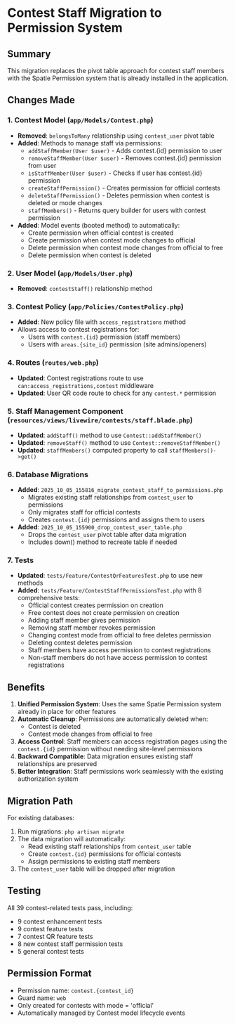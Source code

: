 # Contest Staff Migration to Permission System

## Summary

This migration replaces the pivot table approach for contest staff members with the Spatie Permission system that is already installed in the application.

## Changes Made

### 1. Contest Model (`app/Models/Contest.php`)
- **Removed**: `belongsToMany` relationship using `contest_user` pivot table
- **Added**: Methods to manage staff via permissions:
  - `addStaffMember(User $user)` - Adds contest.{id} permission to user
  - `removeStaffMember(User $user)` - Removes contest.{id} permission from user
  - `isStaffMember(User $user)` - Checks if user has contest.{id} permission
  - `createStaffPermission()` - Creates permission for official contests
  - `deleteStaffPermission()` - Deletes permission when contest is deleted or mode changes
  - `staffMembers()` - Returns query builder for users with contest permission
- **Added**: Model events (booted method) to automatically:
  - Create permission when official contest is created
  - Create permission when contest mode changes to official
  - Delete permission when contest mode changes from official to free
  - Delete permission when contest is deleted

### 2. User Model (`app/Models/User.php`)
- **Removed**: `contestStaff()` relationship method

### 3. Contest Policy (`app/Policies/ContestPolicy.php`)
- **Added**: New policy file with `access_registrations` method
- Allows access to contest registrations for:
  - Users with `contest.{id}` permission (staff members)
  - Users with `areas.{site_id}` permission (site admins/openers)

### 4. Routes (`routes/web.php`)
- **Updated**: Contest registrations route to use `can:access_registrations,contest` middleware
- **Updated**: User QR code route to check for any `contest.*` permission

### 5. Staff Management Component (`resources/views/livewire/contests/staff.blade.php`)
- **Updated**: `addStaff()` method to use `Contest::addStaffMember()`
- **Updated**: `removeStaff()` method to use `Contest::removeStaffMember()`
- **Updated**: `staffMembers()` computed property to call `staffMembers()->get()`

### 6. Database Migrations
- **Added**: `2025_10_05_155816_migrate_contest_staff_to_permissions.php`
  - Migrates existing staff relationships from `contest_user` to permissions
  - Only migrates staff for official contests
  - Creates `contest.{id}` permissions and assigns them to users
- **Added**: `2025_10_05_155900_drop_contest_user_table.php`
  - Drops the `contest_user` pivot table after data migration
  - Includes down() method to recreate table if needed

### 7. Tests
- **Updated**: `tests/Feature/ContestQrFeaturesTest.php` to use new methods
- **Added**: `tests/Feature/ContestStaffPermissionsTest.php` with 8 comprehensive tests:
  - Official contest creates permission on creation
  - Free contest does not create permission on creation
  - Adding staff member gives permission
  - Removing staff member revokes permission
  - Changing contest mode from official to free deletes permission
  - Deleting contest deletes permission
  - Staff members have access permission to contest registrations
  - Non-staff members do not have access permission to contest registrations

## Benefits

1. **Unified Permission System**: Uses the same Spatie Permission system already in place for other features
2. **Automatic Cleanup**: Permissions are automatically deleted when:
   - Contest is deleted
   - Contest mode changes from official to free
3. **Access Control**: Staff members can access registration pages using the `contest.{id}` permission without needing site-level permissions
4. **Backward Compatible**: Data migration ensures existing staff relationships are preserved
5. **Better Integration**: Staff permissions work seamlessly with the existing authorization system

## Migration Path

For existing databases:
1. Run migrations: `php artisan migrate`
2. The data migration will automatically:
   - Read existing staff relationships from `contest_user` table
   - Create `contest.{id}` permissions for official contests
   - Assign permissions to existing staff members
3. The `contest_user` table will be dropped after migration

## Testing

All 39 contest-related tests pass, including:
- 9 contest enhancement tests
- 9 contest feature tests
- 7 contest QR feature tests
- 8 new contest staff permission tests
- 5 general contest tests

## Permission Format

- Permission name: `contest.{contest_id}`
- Guard name: `web`
- Only created for contests with mode = 'official'
- Automatically managed by Contest model lifecycle events
